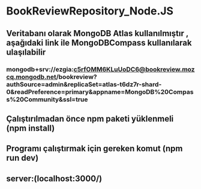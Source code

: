 # BookReviewRepository_Node.JS

## Veritabanı olarak MongoDB Atlas kullanılmıştır , aşağıdaki link ile MongoDBCompass kullanılarak ulaşılabilir 
### mongodb+srv://ezgia:c5rfOMM6KLuUoDC6@bookreview.mozcq.mongodb.net/bookreview?authSource=admin&replicaSet=atlas-t6dz7r-shard-0&readPreference=primary&appname=MongoDB%20Compass%20Community&ssl=true


## Çalıştırılmadan önce npm paketi yüklenmeli (npm install)
## Programı çalıştırmak için gereken komut (npm run dev)
## server:(localhost:3000/)
